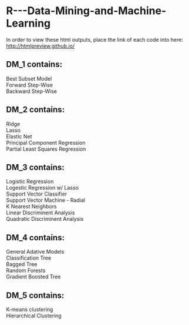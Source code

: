 # R---Data-Mining-and-Machine-Learning

In order to view these html outputs, place the link of each code into here:<br>
http://htmlpreview.github.io/

## DM_1 contains:

Best Subset Model<br>
Forward Step-Wise<br>
Backward Step-Wise 

## DM_2 contains:
Ridge<br>
Lasso<br>
Elastic Net<br>
Principal Component Regression<br>
Partial Least Squares Regression<br>

## DM_3 contains:
Logistic Regression<br>
Logestic Regression w/ Lasso<br>
Support Vector Classifier<br>
Support Vector Machine - Radial<br>
K Nearest Neighbors<br>
Linear Discriminent Analysis<br>
Quadratic Discriminent Analysis

## DM_4 contains:
General Adative Models<br>
Classification Tree<br>
Bagged Tree<br>
Random Forests<br>
Gradient Boosted Tree<br>

## DM_5 contains:
K-means clustering<br>
Hierarchical Clustering<br>
